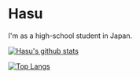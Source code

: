 # Hasu

I'm as a high-school student in Japan.

[![Hasu's github stats](https://github-readme-stats.vercel.app/api?username=haplus-stu)](https://github.com/anuraghazra/github-readme-stats)

[![Top Langs](https://github-readme-stats.vercel.app/api/top-langs/?username=haplus-stu)](https://github.com/anuraghazra/github-readme-stats)